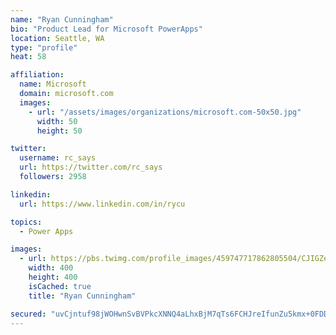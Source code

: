 ```yaml
---
name: "Ryan Cunningham"
bio: "Product Lead for Microsoft PowerApps"
location: Seattle, WA
type: "profile"
heat: 58

affiliation:
  name: Microsoft
  domain: microsoft.com
  images:
    - url: "/assets/images/organizations/microsoft.com-50x50.jpg"
      width: 50
      height: 50

twitter:
  username: rc_says
  url: https://twitter.com/rc_says
  followers: 2958

linkedin:
  url: https://www.linkedin.com/in/rycu

topics:
  - Power Apps

images:
  - url: https://pbs.twimg.com/profile_images/459747717862805504/CJIGZejd_400x400.png
    width: 400
    height: 400
    isCached: true
    title: "Ryan Cunningham"

secured: "uvCjntuf98jWOHwnSvBVPkcXNNQ4aLhxBjM7qTs6FCHJreIfunZu5kmx+0FDDugiiSWmrjplX/ojr6y3S4hcz1XPFzQbQItGpMmHG2UiuVIc+UeRjZCGwYXpaz/iN5IHzOa3bdYMDVJ2vNTDii6yoVyXWHwiupjK9H8HSy1y/7Xzmd0N0ezJ+qere6QBjKpJsKJguFNpAe4w2jzCk8NjiKY40e9Y/ASiK4R1hcXToP3iOeOoGoOjuejOHpQLPQncg9AAVs9UGSCEvMM37oXownfLkHdGobLxeKJtTFD2E+f9nEiTEBdLZoe1mihWHwjYxpteI9v80eEMYncY+yxQx7SoLq7Z7I7cGiuCgQZOqv/T7X8K+T8hMda9HWPCFhTiUbTcV7LES26DCEp644jnVonArdKuuCV65bzdGwVdkxc=;knWdAlXEjeMJBV9Am2OIfg=="
---
```


